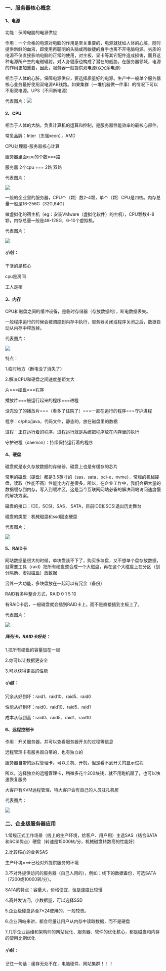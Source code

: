 ### 一、服务器核心概念

#### 1、电源

功能：保障电脑的电源供应

作用：一个合格的电源对电脑的作用是至关重要的，电源就犹如人体的心脏，随时提供新鲜的血液，即使用再聪明的头脑或再敏捷的身手也离不开电脑电源。劣质的电源不仅直接影响电脑的正常的使用，对主板、显卡等其它配件造成损害，而且这种电源所产生的电磁辐射，对人身健康也构成了潜在的威胁。在服务器领域，电源的作用更加重要，因此，服务器一般提供双电源\(双冗余电源\)

相当于人体的心脏，保障电源供应，要选择质量好的电源。生产中一般单个服务器核心业务最好使用双电源AB线路。如果集群（一堆机器做一件事）的情况下可以不用双电源。UPS（不间断电源）

代表图片：![](/assets/图1-7.png)

#### 2、CPU

相当于人体的大脑，负责计算机的运算和控制，是服务器性能效率的最核心部件。

常见品牌：Inter（志强xeon），AMD

CPU处理器-服务器核心计算

服务器里面cpu的个数===路

服务器 2个cpu === 2路  双路

代表图片：

![](/assets/图1-8.png)

一般的企业里的服务器，CPU个（颗）数2-4颗，单个（颗）CPU是四核。内存总量一般是16-256G（32G,64G）

做虚拟化的宿主机（eg：安装VMware（虚拟化软件）的主机），CPU颗数4-8颗，内存总量一般是48-128G，6-10个虚拟机。

代表图片：

![](/assets/图1-9.png)

##### 小结：

干活的是核心

cpu是房间

工人是核

#### 3、内存

CPU和磁盘之间的缓冲设备，是临时存储器（存放数据的），断电数据丢失。

一般程序运行的时候会被调度到内存中执行，服务器关闭或程序关闭之后，数据自动从内存中释放掉。

代表图片：

![](/assets/图1-10.png)

特点：

1.临时地方（断电没了消失了）

2.解决CPU和硬盘之间速度差距太大

片===硬盘===程序

播放片===被运行起来的程序===进程

没完没了的播放片===（看多了住院了）===一直在运行的程序===守护进程

程序：c/php/java，代码文件，静态的，放在磁盘里的数据

进程：正在运行着的程序，进程运行就是系统把程序放在内存里的执行

守护进程（daemon）：持续保持运行着的程序

#### 4、硬盘

磁盘就是永久存放数据的存储器，磁盘上也是有缓存的芯片

常用的磁盘（硬盘）都是3.5英寸的（sas，sata，pci-e，nvme），常规的机械硬盘，读取（性能不高）性能比内存差很多。所以，在企业工作中，我们会把大量的数据缓存到内存，写入到缓冲区，这是当今互联网网站必备的解决网站访问速度慢的解决方案。

磁盘的接口：IDE，SCSI，SAS， SATA，目前IDE和SCSI退出历史舞台

磁盘的类型：机械磁盘和ssd固态硬盘

代表图片：

![](/assets/图1-11.png)

#### 5、RAID卡

网站数据量很大的时候，单块盘装不下了，购买多块盘，又不想单个盘存放数据，就需要工具（raid）把所有硬盘整合成一个大磁盘，再在这个大磁盘上在分区（划分隔断、虚拟磁盘）放数据

另外一大功能，多块盘放在一起可以有冗余（备份）

RAID有多种整合方式，RAID 0 1 5 10

有RAID卡后，一般磁盘就会插到RAID卡上，而不是直接插到主板上了。

代表图片：

![](/assets/图1-12.png)

##### 阵列卡，RAID卡好处：

1.把所有硬盘的容量加在一起

2.你可以让数据更安全

3.可以获得更高的性能

##### 小结：

冗余从好到坏：raid1、raid10、raid5、raid0

性能从好到坏：raid0、raid10、raid5、raid1

成本从低到高：raid0、raid5、raid1、raid10

#### 6、远程控制卡

作用：开关服务器，并可以查看服务器开关的过程等信息

远程管理卡有服务器自带的，也有独立的

服务器自带的远程管理卡，可以关机、开机，但是看不到开关的显示过程

所以，选择独立的远程管理卡，稍微多花个200块钱，就不用跑机房了，也可以快速恢复服务

大客户有KVM远程管理，特大客户会有自己的人员驻扎机房

代表图片：

![](/assets/图1-13.png)

### 二、企业级服务器应用

1.常规正式工作场景（线上的生产环境，给客户、用户用）主选SAS（结合SATA和SCSI优点）硬盘（转速是15000转/分，机械磁盘转数高的性能好）

2.比较核心的业务SAS

生产环境===&gt;已经对外提供服务的环境

3.不对外提供访问的服务器（自己人用的），例如：线下的数据备份，可选SATA（7200或10000转/分）。

SATA的特点：容量大，价格便宜，但是速度比较慢

4.高并发访问，小数据量，可以选择SSD

5.企业级硬盘适合7\*24使用的，一般较贵。

6.企业网站来讲，都会尽量让用户从内存中读取数据，而不是硬盘

7.几乎企业运维和架构师的网站优化、服务器、软件的优化核心，都是磁盘和内存的使用比例优化

##### 小结：

记住一句话：缓存无处不在，电脑硬件、网站集群！！！


